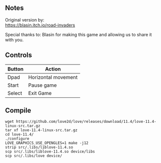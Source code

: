 ## Notes

Original version by:  
https://blasin.itch.io/road-invaders

Special thanks to: Blasin for making this game and allowing us to share it with you.


## Controls

| Button | Action               |
| ------ | -------------------- |
| Dpad   | Horizontal movement  |
| Start  | Pause game           |
| Select | Exit Game            |


## Compile

```shell
wget https://github.com/love2d/love/releases/download/11.4/love-11.4-linux-src.tar.gz  
tar xf love-11.4-linux-src.tar.gz  
cd love-11.4/  
./configure  
LOVE_GRAPHICS_USE_OPENGLES=1 make -j12  
strip src/.libs/liblove-11.4.so  
scp src/.libs/liblove-11.4.so device/libs  
scp src/.libs/love device/
```
